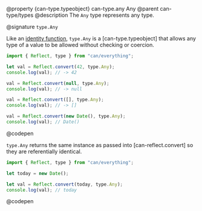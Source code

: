 @property {can-type.typeobject} can-type.any Any
@parent can-type/types
@description The `Any` type represents any type.

@signature `type.Any`

  Like an [identity function](https://en.wikipedia.org/wiki/Identity_function), `type.Any` is a [can-type.typeobject] that allows any type of a value to be allowed without checking or coercion.

  ```js
  import { Reflect, type } from "can/everything";

  let val = Reflect.convert(42, type.Any);
  console.log(val); // -> 42

  val = Reflect.convert(null, type.Any);
  console.log(val); // -> null

  val = Reflect.convert([], type.Any);
  console.log(val); // -> []

  val = Reflect.convert(new Date(), type.Any);
  console.log(val); // Date()
  ```
  @codepen

  `type.Any` returns the same instance as passed into [can-reflect.convert] so they are referentially identical.

  ```js
  import { Reflect, type } from "can/everything";

  let today = new Date();

  let val = Reflect.convert(today, type.Any);
  console.log(val); // today
  ```
  @codepen
